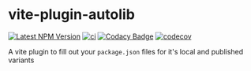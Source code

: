 # vite-plugin-autolib

[![Latest NPM Version](https://img.shields.io/npm/v/vite-plugin-autolib/latest)](https://www.npmjs.com/package/vite-plugin-autolib)
[![ci](https://github.com/AlexAegis/vite-plugin-autolib/actions/workflows/ci.yml/badge.svg)](https://github.com/AlexAegis/vite-plugin-autolib/actions/workflows/ci.yml)
[![Codacy Badge](https://app.codacy.com/project/badge/Grade/6863e4f702e34f4ea54dc05d71acfe7b)](https://www.codacy.com/gh/AlexAegis/vite-plugin-autolib/dashboard?utm_source=github.com&utm_medium=referral&utm_content=AlexAegis/vite-plugin-autolib&utm_campaign=Badge_Grade)
[![codecov](https://codecov.io/github/AlexAegis/vite-plugin-autolib/branch/master/graph/badge.svg?token=OUxofr6zE8)](https://codecov.io/github/AlexAegis/vite-plugin-autolib)

A vite plugin to fill out your `package.json` files for it's local and published
variants
